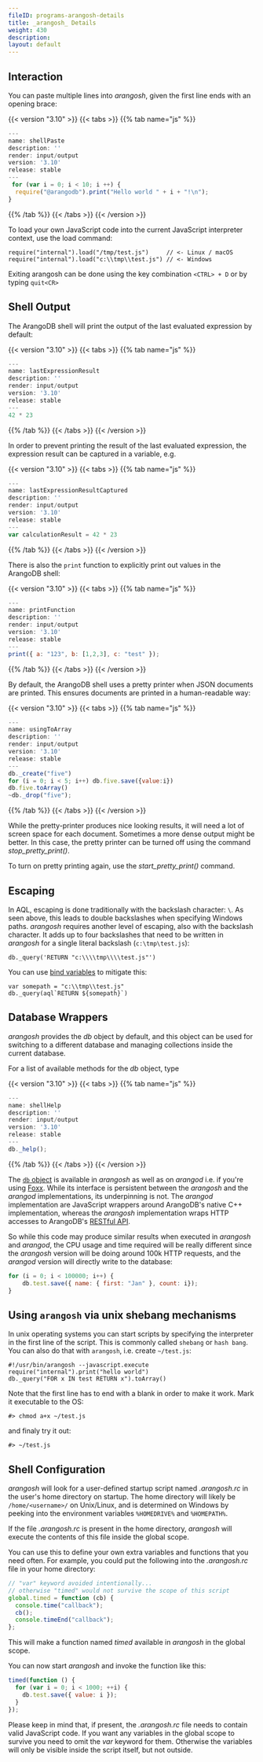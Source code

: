 ```yaml
---
fileID: programs-arangosh-details
title: _arangosh_ Details
weight: 430
description: 
layout: default
---
```

## Interaction

You can paste multiple lines into _arangosh_, given the first line ends with an
opening brace:


 {{< version "3.10" >}}
{{< tabs >}}
{{% tab name="js" %}}
```js
---
name: shellPaste
description: ''
render: input/output
version: '3.10'
release: stable
---
 for (var i = 0; i < 10; i ++) {
  require("@arangodb").print("Hello world " + i + "!\n");
}
```
{{% /tab %}}
{{< /tabs >}}
{{< /version >}}
 



To load your own JavaScript code into the current JavaScript interpreter context,
use the load command:

    require("internal").load("/tmp/test.js")     // <- Linux / macOS
    require("internal").load("c:\\tmp\\test.js") // <- Windows

Exiting arangosh can be done using the key combination ```<CTRL> + D``` or by
typing ```quit<CR>```

## Shell Output

The ArangoDB shell will print the output of the last evaluated expression
by default:

    
 {{< version "3.10" >}}
{{< tabs >}}
{{% tab name="js" %}}
```js
---
name: lastExpressionResult
description: ''
render: input/output
version: '3.10'
release: stable
---
42 * 23
```
{{% /tab %}}
{{< /tabs >}}
{{< /version >}}
 

    

In order to prevent printing the result of the last evaluated expression,
the expression result can be captured in a variable, e.g.


 {{< version "3.10" >}}
{{< tabs >}}
{{% tab name="js" %}}
```js
---
name: lastExpressionResultCaptured
description: ''
render: input/output
version: '3.10'
release: stable
---
var calculationResult = 42 * 23
```
{{% /tab %}}
{{< /tabs >}}
{{< /version >}}
 



There is also the `print` function to explicitly print out values in the
ArangoDB shell:


 {{< version "3.10" >}}
{{< tabs >}}
{{% tab name="js" %}}
```js
---
name: printFunction
description: ''
render: input/output
version: '3.10'
release: stable
---
print({ a: "123", b: [1,2,3], c: "test" });
```
{{% /tab %}}
{{< /tabs >}}
{{< /version >}}
 



By default, the ArangoDB shell uses a pretty printer when JSON documents are
printed. This ensures documents are printed in a human-readable way:


 {{< version "3.10" >}}
{{< tabs >}}
{{% tab name="js" %}}
```js
---
name: usingToArray
description: ''
render: input/output
version: '3.10'
release: stable
---
db._create("five")
for (i = 0; i < 5; i++) db.five.save({value:i})
db.five.toArray()
~db._drop("five");
```
{{% /tab %}}
{{< /tabs >}}
{{< /version >}}
 



While the pretty-printer produces nice looking results, it will need a lot of
screen space for each document. Sometimes a more dense output might be better.
In this case, the pretty printer can be turned off using the command
*stop_pretty_print()*.

To turn on pretty printing again, use the *start_pretty_print()* command.

## Escaping

In AQL, escaping is done traditionally with the backslash character: `\`.
As seen above, this leads to double backslashes when specifying Windows paths.
_arangosh_ requires another level of escaping, also with the backslash character.
It adds up to four backslashes that need to be written in _arangosh_ for a single
literal backslash (`c:\tmp\test.js`):

    db._query('RETURN "c:\\\\tmp\\\\test.js"')

You can use [bind variables](../../aql/how-to-invoke-aql/invocation-with-arangosh) to
mitigate this:

    var somepath = "c:\\tmp\\test.js"
    db._query(aql`RETURN ${somepath}`)

## Database Wrappers

_arangosh_ provides the *db* object by default, and this object can
be used for switching to a different database and managing collections inside the
current database.

For a list of available methods for the *db* object, type

    
 {{< version "3.10" >}}
{{< tabs >}}
{{% tab name="js" %}}
```js
---
name: shellHelp
description: ''
render: input/output
version: '3.10'
release: stable
---
db._help(); 
```
{{% /tab %}}
{{< /tabs >}}
{{< /version >}}
 

  

The [`db` object](../../appendix/references/appendix-references-dbobject) is available in *arangosh*
as well as on *arangod* i.e. if you're using [Foxx](../../foxx-microservices/). While its
interface is persistent between the *arangosh* and the *arangod* implementations,
its underpinning is not. The *arangod* implementation are JavaScript wrappers
around ArangoDB's native C++ implementation, whereas the *arangosh* implementation
wraps HTTP accesses to ArangoDB's [RESTful API](../../about-arangodb/).

So while this code may produce similar results when executed in *arangosh* and
*arangod*, the CPU usage and time required will be really different since the
*arangosh* version will be doing around 100k HTTP requests, and the
*arangod* version will directly write to the database:

```js
for (i = 0; i < 100000; i++) {
    db.test.save({ name: { first: "Jan" }, count: i});
}
```

## Using `arangosh` via unix shebang mechanisms
In unix operating systems you can start scripts by specifying the interpreter in the first line of the script.
This is commonly called `shebang` or `hash bang`. You can also do that with `arangosh`, i.e. create `~/test.js`:

    #!/usr/bin/arangosh --javascript.execute 
    require("internal").print("hello world")
    db._query("FOR x IN test RETURN x").toArray()

Note that the first line has to end with a blank in order to make it work.
Mark it executable to the OS: 

    #> chmod a+x ~/test.js

and finaly try it out:

    #> ~/test.js


## Shell Configuration

_arangosh_ will look for a user-defined startup script named *.arangosh.rc* in the
user's home directory on startup. The home directory will likely be `/home/<username>/`
on Unix/Linux, and is determined on Windows by peeking into the environment variables
`%HOMEDRIVE%` and `%HOMEPATH%`. 

If the file *.arangosh.rc* is present in the home directory, _arangosh_ will execute
the contents of this file inside the global scope.

You can use this to define your own extra variables and functions that you need often.
For example, you could put the following into the *.arangosh.rc* file in your home
directory:

```js
// "var" keyword avoided intentionally...
// otherwise "timed" would not survive the scope of this script
global.timed = function (cb) {
  console.time("callback");
  cb();
  console.timeEnd("callback");
};
```

This will make a function named *timed* available in _arangosh_ in the global scope.

You can now start _arangosh_ and invoke the function like this:

```js
timed(function () { 
  for (var i = 0; i < 1000; ++i) {
    db.test.save({ value: i }); 
  }
});
```

Please keep in mind that, if present, the *.arangosh.rc* file needs to contain valid
JavaScript code. If you want any variables in the global scope to survive you need to
omit the *var* keyword for them. Otherwise the variables will only be visible inside
the script itself, but not outside.
